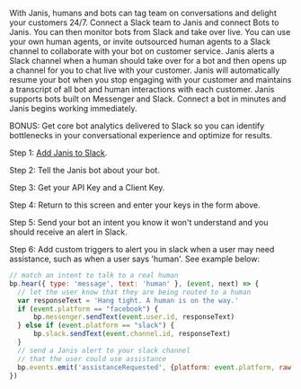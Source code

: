 With Janis, humans and bots can tag team on conversations and delight your customers 24/7.  Connect a Slack team to Janis and connect Bots to Janis.  You can then monitor bots from Slack and take over live. You can use your own human agents, or invite outsourced human agents to a Slack channel to collaborate with your bot on customer service.  Janis alerts a Slack channel when a human should take over for a bot and then opens up a channel for you to chat live with your customer.  Janis will automatically resume your bot when you stop engaging with your customer and maintains a transcript of all bot and human interactions with each customer.   Janis supports bots built on Messenger and Slack.  Connect a bot in minutes and Janis begins working immediately.  

BONUS: Get core bot analytics delivered to Slack so you can identify bottlenecks in your conversational experience and optimize for results.

Step 1:  [Add Janis to Slack](https://slack.com/oauth/authorize?scope=users:read,users:read.email,commands,chat:write:bot,chat:write:user,channels:read,channels:history,files:write:user,channels:write,bot&client_id=23850726983.39760486257).

Step 2:  Tell the Janis bot about your bot.

Step 3:  Get your API Key and a Client Key.

Step 4:  Return to this screen and enter your keys in the form above.

Step 5:  Send your bot an intent you know it won't understand and you should receive an alert in Slack. 

Step 6: Add custom triggers to alert you in slack when a user may need assistance, such as when a user says 'human'. See example below:

```js
// match an intent to talk to a real human
bp.hear({ type: 'message', text: 'human' }, (event, next) => {
  // let the user know that they are being routed to a human
  var responseText = 'Hang tight. A human is on the way.'
  if (event.platform == "facebook") {
      bp.messenger.sendText(event.user.id, responseText)
  } else if (event.platform == "slack") {
      bp.slack.sendText(event.channel.id, responseText)
  }
  // send a Janis alert to your slack channel
  // that the user could use assistance
  bp.events.emit('assistanceRequested', {platform: event.platform, raw: event.raw})
})
```
